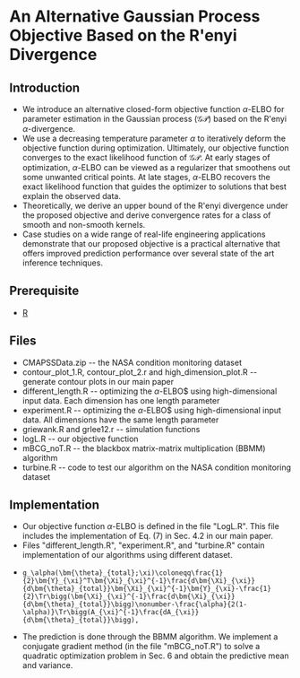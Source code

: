 # An Alternative Gaussian Process Objective Based on the R\'enyi Divergence

## Introduction

* We introduce an alternative closed-form objective function $\alpha$-ELBO for parameter estimation in the Gaussian process ($\mathcal{GP}$) based on the R\'enyi $\alpha$-divergence. 
* We use a decreasing temperature parameter $\alpha$ to iteratively deform the objective function during optimization. Ultimately, our objective function  converges to the exact likelihood function of $\mathcal{GP}$. At early stages of optimization, $\alpha$-ELBO can be viewed as a regularizer that smoothens out some unwanted critical points. At late stages, $\alpha$-ELBO recovers the exact likelihood function that guides the optimizer to solutions that best explain the observed data. 
* Theoretically, we derive an upper bound of the R\'enyi divergence under the proposed objective and derive convergence rates for a class of smooth and non-smooth kernels. 
* Case studies on a wide range of real-life engineering applications demonstrate that our proposed objective is a practical alternative that offers improved prediction performance over several state of the art inference techniques.

## Prerequisite

* [R](https://www.r-project.org/)

## Files

* CMAPSSData.zip -- the NASA condition monitoring dataset
* contour_plot_1.R, contour_plot_2.r and high_dimension_plot.R -- generate contour plots in our main paper
* different_length.R -- optimizing the $\alpha$-ELBO$ using high-dimensional input data. Each dimension has one length parameter
* experiment.R -- optimizing the $\alpha$-ELBO$ using high-dimensional input data. All dimensions have the same length parameter
* griewank.R and grlee12.r -- simulation functions
* logL.R -- our objective function
* mBCG_noT.R -- the blackbox matrix-matrix multiplication (BBMM) algorithm
* turbine.R -- code to test our algorithm on the NASA condition monitoring dataset

## Implementation

* Our objective function $\alpha$-ELBO is defined in the file "LogL.R". This file includes the implementation of Eq. (7) in Sec. 4.2 in our main paper. 
* Files "different_length.R", "experiment.R", and "turbine.R" contain implementation of our algorithms using different dataset. 
*     g_\alpha(\bm{\theta}_{total};\xi)\coloneqq\frac{1}{2}\bm{Y}_{\xi}^T\bm{\Xi}_{\xi}^{-1}\frac{d\bm{\Xi}_{\xi}}{d\bm{\theta}_{total}}\bm{\Xi}_{\xi}^{-1}\bm{Y}_{\xi}-\frac{1}{2}\Tr\bigg(\bm{\Xi}_{\xi}^{-1}\frac{d\bm{\Xi}_{\xi}}{d\bm{\theta}_{total}}\bigg)\nonumber-\frac{\alpha}{2(1-\alpha)}\Tr\bigg(A_{\xi}^{-1}\frac{dA_{\xi}}{d\bm{\theta}_{total}}\bigg),
* The prediction is done through the BBMM algorithm. We implement a conjugate gradient method (in the file "mBCG_noT.R") to solve a quadratic optimization problem in Sec. 6 and obtain the predictive mean and variance.
